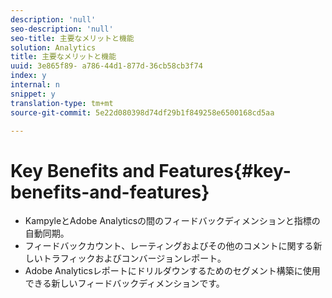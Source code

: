 ```yaml
---
description: 'null'
seo-description: 'null'
seo-title: 主要なメリットと機能
solution: Analytics
title: 主要なメリットと機能
uuid: 3e865f89- a786-44d1-877d-36cb58cb3f74
index: y
internal: n
snippet: y
translation-type: tm+mt
source-git-commit: 5e22d080398d74df29b1f849258e6500168cd5aa

---
```



# Key Benefits and Features{#key-benefits-and-features}

* KampyleとAdobe Analyticsの間のフィードバックディメンションと指標の自動同期。
* フィードバックカウント、レーティングおよびその他のコメントに関する新しいトラフィックおよびコンバージョンレポート。
* Adobe Analyticsレポートにドリルダウンするためのセグメント構築に使用できる新しいフィードバックディメンションです。

